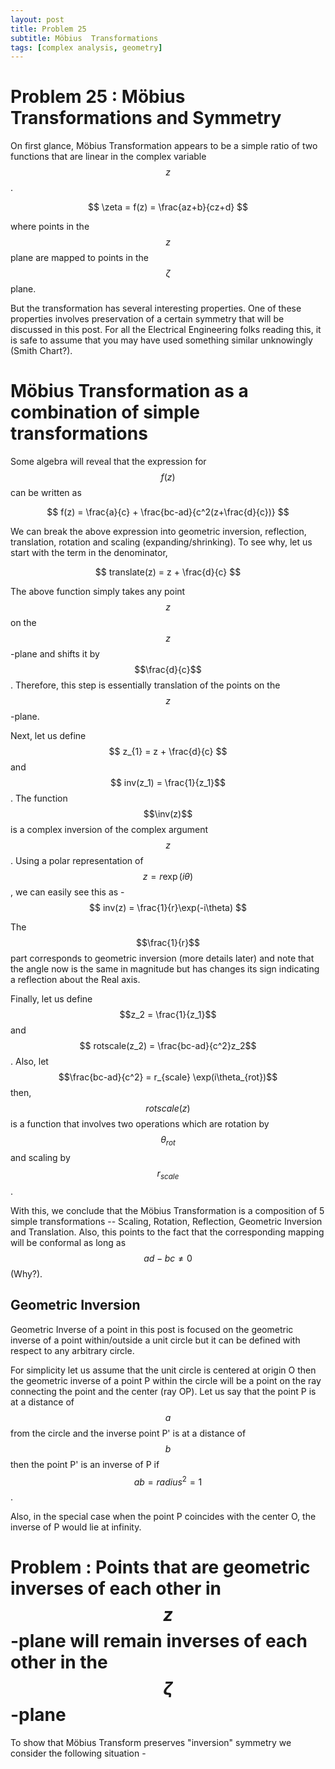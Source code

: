 ```yaml
---
layout: post
title: Problem 25
subtitle: Möbius  Transformations
tags: [complex analysis, geometry]
---
```

# Problem 25 : Möbius  Transformations and Symmetry

On first glance, Möbius Transformation appears to be a simple ratio of two functions that are linear in the complex variable $$z$$.

$$
\zeta = f(z) = \frac{az+b}{cz+d}
$$

where points in the $$z$$ plane are mapped to points in the $$\zeta$$ plane.

But the transformation has several interesting properties. One of these properties involves preservation of a certain symmetry that will be discussed in this post. For all the Electrical Engineering folks reading this, it is safe to assume that you may have used something similar unknowingly (Smith Chart?).

# Möbius Transformation as a combination of simple transformations

Some algebra will reveal that the expression for $$f(z)$$ can be written as 

$$
f(z) = \frac{a}{c} + \frac{bc-ad}{c^2(z+\frac{d}{c})}
$$

We can break the above expression into geometric inversion, reflection, translation, rotation and scaling (expanding/shrinking). To see why, let us start with the term in the denominator,

$$
translate(z) = z + \frac{d}{c}
$$ 

The above function simply takes any point $$z$$ on the $$z$$-plane and shifts it by $$\frac{d}{c}$$. Therefore, this step is essentially translation of the points on the $$z$$-plane.

Next, let us define $$ z_{1} = z + \frac{d}{c} $$ and $$ inv(z_1) = \frac{1}{z_1}$$. The function $$\inv(z)$$ is a complex inversion of the complex argument $$z$$. Using a polar representation of $$z = r \exp(i\theta)$$, we can easily see this as -
$$
inv(z) = \frac{1}{r}\exp(-i\theta) 
$$

The $$\frac{1}{r}$$ part corresponds to geometric inversion (more details later) and note that the angle now is the same in magnitude but has changes its sign indicating a reflection about the Real axis.

Finally, let us define $$z_2 = \frac{1}{z_1}$$ and $$ rotscale(z_2) = \frac{bc-ad}{c^2}z_2$$. Also, let $$\frac{bc-ad}{c^2} = r_{scale} \exp(i\theta_{rot})$$ then, $$rotscale(z)$$ is a function that involves two operations which are rotation by $$\theta_{rot}$$ and scaling by $$r_{scale}$$. 

With this, we conclude that the Möbius Transformation is a composition of 5 simple transformations -- Scaling, Rotation, Reflection, Geometric Inversion and Translation. Also, this points to the fact that the corresponding mapping will be conformal as long as $$ad-bc \neq 0$$ (Why?).

## Geometric Inversion

Geometric Inverse of a point in this post is focused on the geometric inverse of a point within/outside a unit circle but it can be defined with respect to any arbitrary circle. 

For simplicity let us assume that the unit circle is centered at origin O then the geometric inverse of a point P within the circle will be a point on the ray connecting the point and the center (ray OP). Let us say that the point P is at a distance of $$a$$ from the circle and the inverse point P' is at a distance of $$b$$ then the point P' is an inverse of P if $$ab = radius^2 = 1$$.

Also, in the special case when the point P coincides with the center O, the inverse of P would lie at infinity. 

# Problem : Points that are geometric inverses of each other in $$z$$-plane will remain inverses of each other in the $$\zeta$$-plane

To show that Möbius Transform preserves "inversion" symmetry we consider the following situation -


